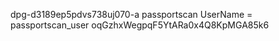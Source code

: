 dpg-d3189ep5pdvs738uj070-a
passportscan
UserName = passportscan_user
oqGzhxWegpqF5YtARa0x4Q8KpMGA85k6
